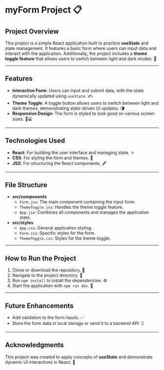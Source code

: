 # myForm Project 📋

## **Project Overview**
This project is a simple React application built to practice **useState** and state management. It features a basic form where users can input data and interact with the application. Additionally, the project includes a **theme toggle feature** that allows users to switch between light and dark modes. 🎨

---

## **Features**
- **Interactive Form**: Users can input and submit data, with the state dynamically updated using `useState`. ✍️
- **Theme Toggle**: A toggle button allows users to switch between light and dark themes, demonstrating state-driven UI updates. 🌗
- **Responsive Design**: The form is styled to look good on various screen sizes. 📱💻

---

## **Technologies Used**
- **React**: For building the user interface and managing state. ⚛️
- **CSS**: For styling the form and themes. 🎨
- **JSX**: For structuring the React components. 🖋️

---

## **File Structure**
- **src/components**
  - `Form.jsx`: The main component containing the input form.
  - `ThemeToggle.jsx`: Handles the theme toggle feature.
  - `App.jsx`: Combines all components and manages the application state.
- **src/styles**
  - `App.css`: General application styling.
  - `Form.css`: Specific styles for the form.
  - `ThemeToggle.css`: Styles for the theme toggle.

---

## **How to Run the Project**
1. Clone or download the repository. 📂
2. Navigate to the project directory. 📁
3. Run `npm install` to install the dependencies. ⚙️
4. Start the application with `npm run dev`. 🚀

---

## **Future Enhancements**
- Add validation to the form inputs. ✅
- Store the form data in local storage or send it to a backend API. 🗄️

---

## **Acknowledgments**
This project was created to apply concepts of **useState** and demonstrate dynamic UI interactions in React. 🙌

